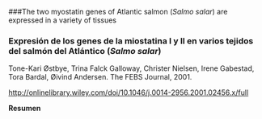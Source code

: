###The two myostatin genes of Atlantic salmon (*Salmo salar*) are expressed in a variety of tissues
### Expresión de los genes de la miostatina I y II en varios tejidos del salmón del Atlántico (*Salmo salar*)
Tone-Kari Østbye, Trina Falck Galloway, Christer Nielsen, Irene Gabestad, Tora Bardal, Øivind Andersen. The FEBS Journal, 2001.

<http://onlinelibrary.wiley.com/doi/10.1046/j.0014-2956.2001.02456.x/full>

**Resumen**

